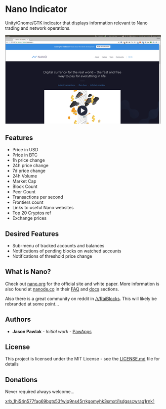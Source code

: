 # Nano Indicator

Unity/Gnome/GTK indicator that displays information relevant to Nano trading and network operations.

![alt text](https://raw.githubusercontent.com/pawapps/nano_indicator/master/nano_indicator_1-0-0.gif "nano_indicator 1.0.0 demo gif")

## Features

* Price in USD
* Price in BTC
* 1h price change
* 24h price change
* 7d price change
* 24h Volume
* Market Cap
* Block Count
* Peer Count
* Transactions per second
* Frontiers count
* Links to useful Nano websites
* Top 20 Cryptos ref
* Exchange prices

## Desired Features

* Sub-menu of tracked accounts and balances
* Notifications of pending blocks on watched accounts
* Notifications of threshold price change

## What is Nano?

Check out [nano.org](https://www.nano.org) for the official site and white paper.  More information is also found at [nanode.co](https://www.nanode.co) in their [FAQ](https://www.nanode.co/faq) and [docs](https://www.nanode.co/docs) sections.

Also there is a great community on reddit in [/r/RaiBlocks](https://www.reddit.com/r/RaiBlocks).  This will likely be rebranded at some point...

## Authors

* **Jason Pawlak** - *Initial work* - [PawApps](https://github.com/PawApps)

## License

This project is licensed under the MIT License - see the [LICENSE.md](LICENSE.md) file for details

## Donations

Never required always welcome...

[xrb_1hi54n577fag69bgts53fwiq9ns45rrkgomyhk3smxti1sdgsscwrag1rnk1](http://nano.org/en/explore/account/xrb_1hi54n577fag69bgts53fwiq9ns45rrkgomyhk3smxti1sdgsscwrag1rnk1)
